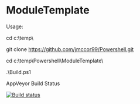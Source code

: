 ﻿
# ModuleTemplate 

Usage:  

cd c:\temp\  

git clone https://github.com/jmccor99/Powershell.git  

cd c:\temp\Powershell\ModuleTemplate\  

.\Build.ps1  

AppVeyor Build Status 

[![Build status](https://ci.appveyor.com/api/projects/status/14tgbiuqcxsvpxx5/branch/master?svg=true)](https://ci.appveyor.com/project/jmccor99/templates/branch/master)  

